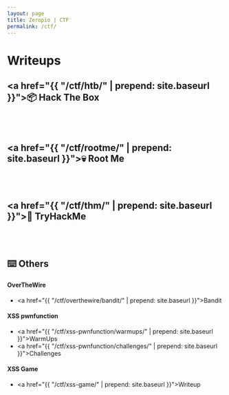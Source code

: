 ```yaml
---
layout: page
title: Zeropio | CTF
permalink: /ctf/
---
```


# Writeups

## <a href="{{ "/ctf/htb/" | prepend: site.baseurl }}">📦 Hack The Box</a>

&nbsp;
---

## <a href="{{ "/ctf/rootme/" | prepend: site.baseurl }}">💀 Root Me</a>

&nbsp;
---

## <a href="{{ "/ctf/thm/" | prepend: site.baseurl }}">🏴󠁭󠁥󠀰󠀲󠁿 TryHackMe</a>

&nbsp;
---

## ⌨️ Others
#### OverTheWire
- <a href="{{ "/ctf/overthewire/bandit/" | prepend: site.baseurl }}">Bandit</a>

#### XSS pwnfunction
- <a href="{{ "/ctf/xss-pwnfunction/warmups/" | prepend: site.baseurl }}">WarmUps</a>
- <a href="{{ "/ctf/xss-pwnfunction/challenges/" | prepend: site.baseurl }}">Challenges</a>

#### XSS Game
- <a href="{{ "/ctf/xss-game/" | prepend: site.baseurl }}">Writeup</a>